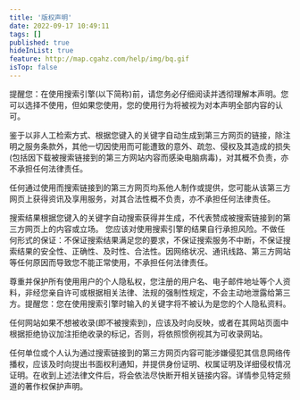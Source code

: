 ```yaml
---
title: '版权声明'
date: 2022-09-17 10:49:11
tags: []
published: true
hideInList: true
feature: http://map.cgahz.com/help/img/bq.gif
isTop: false
---
```

提醒您：在使用搜索引擎(以下简称)前，请您务必仔细阅读并透彻理解本声明。您可以选择不使用，但如果您使用，您的使用行为将被视为对本声明全部内容的认可。

鉴于以非人工检索方式、根据您键入的关键字自动生成到第三方网页的链接，除注明之服务条款外，其他一切因使用而可能遭致的意外、疏忽、侵权及其造成的损失(包括因下载被搜索链接到的第三方网站内容而感染电脑病毒)，对其概不负责，亦不承担任何法律责任。

任何通过使用而搜索链接到的第三方网页均系他人制作或提供，您可能从该第三方网页上获得资讯及享用服务，对其合法性概不负责，亦不承担任何法律责任。

搜索结果根据您键入的关键字自动搜索获得并生成，不代表赞成被搜索链接到的第三方网页上的内容或立场。
您应该对使用搜索引擎的结果自行承担风险。不做任何形式的保证：不保证搜索结果满足您的要求，不保证搜索服务不中断，不保证搜索结果的安全性、正确性、及时性、合法性。因网络状况、通讯线路、第三方网站等任何原因而导致您不能正常使用，不承担任何法律责任。

尊重并保护所有使用用户的个人隐私权，您注册的用户名、电子邮件地址等个人资料，非经您亲自许可或根据相关法律、法规的强制性规定，不会主动地泄露给第三方。提醒您：您在使用搜索引擎时输入的关键字将不被认为是您的个人隐私资料。

任何网站如果不想被收录(即不被搜索到)，应该及时向反映，或者在其网站页面中根据拒绝协议加注拒绝收录的标记，否则，将依照惯例视其为可收录网站。

任何单位或个人认为通过搜索链接到的第三方网页内容可能涉嫌侵犯其信息网络传播权，应该及时向提出书面权利通知，并提供身份证明、权属证明及详细侵权情况证明。在收到上述法律文件后，将会依法尽快断开相关链接内容。详情参见特定频道的著作权保护声明。